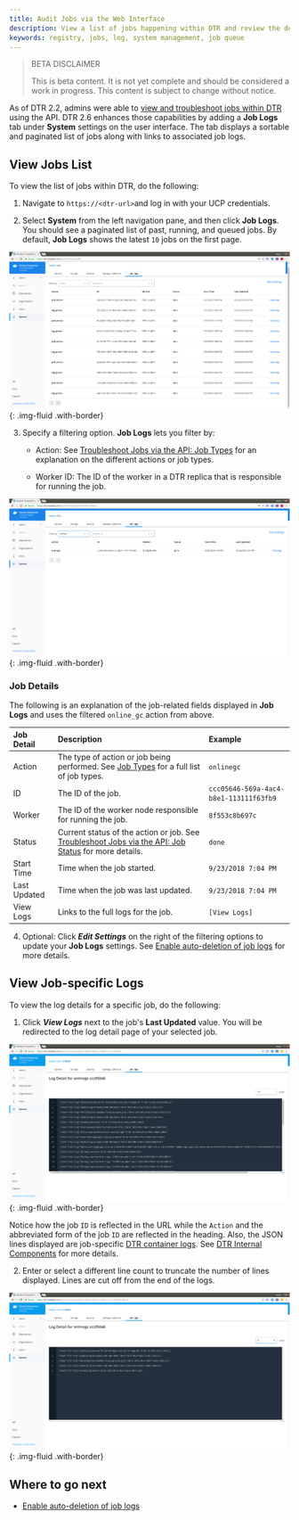 ```yaml
---
title: Audit Jobs via the Web Interface
description: View a list of jobs happening within DTR and review the detailed logs for each job.
keywords: registry, jobs, log, system management, job queue
---
```


> BETA DISCLAIMER
>
> This is beta content. It is not yet complete and should be considered a work in progress. This content is subject to change without notice.

As of DTR 2.2, admins were able to [view and troubleshoot jobs within DTR](audit-jobs-via-api.md) using the API. DTR 2.6 enhances those capabilities by adding a **Job Logs** tab under **System** settings on the user interface. The tab displays a sortable and paginated list of jobs along with links to associated job logs. 

## View Jobs List

To view the list of jobs within DTR, do the following:

1. Navigate to `https://<dtr-url>`and log in with your UCP credentials. 

2. Select **System** from the left navigation pane, and then click **Job Logs**. You should see a paginated list of past, running, and queued jobs. By default, **Job Logs** shows the latest `10` jobs on the first page.

![](../../images/view-job-logs-1.png){: .img-fluid .with-border}
	
3. Specify a filtering option. **Job Logs** lets you filter by:

	* Action: See [Troubleshoot Jobs via the API: Job Types](./audit-jobs-via-api/#job-types) for an explanation on the different actions or job types.

	* Worker ID: The ID of the worker in a DTR replica that is responsible for running the job.

![](../../images/view-job-logs-2.png){: .img-fluid .with-border}

### Job Details 
 
The following is an explanation of the job-related fields displayed in **Job Logs** and uses the filtered `online_gc` action from above.

| Job Detail          | Description                                        | Example |
|:----------------|:-------------------------------------------------|:--------|
| Action        |  The type of action or job being performed. See [Job Types](./audit-jobs-via-api/#job-types) for a full list of job types. | `onlinegc`
| ID  | The ID of the job. | `ccc05646-569a-4ac4-b8e1-113111f63fb9` |
| Worker        | The ID of the worker node responsible for running the job. | `8f553c8b697c`| 
| Status | Current status of the action or job. See [Troubleshoot Jobs via the API: Job Status](./audit-jobs-via-api/#job-status) for more details.  | `done` |
| Start Time | Time when the job started. | `9/23/2018 7:04 PM` |
| Last Updated | Time when the job was last updated. | `9/23/2018 7:04 PM` |
| View Logs | Links to the full logs for the job.  | `[View Logs]` |  

4. Optional: Click ***Edit Settings*** on the right of the filtering options to update your **Job Logs** settings. See [Enable auto-deletion of job logs](./auto-delete-job-logs.md) for more details.

## View Job-specific Logs

To view the log details for a specific job, do the following:

1. Click ***View Logs*** next to the job's **Last Updated** value. You will be redirected to the log detail page of your selected job.

![](../../images/view-job-logs-3.png){: .img-fluid .with-border}

Notice how the job `ID` is reflected in the URL while the `Action` and the abbreviated form of the job `ID` are reflected in the heading. Also, the JSON lines displayed are job-specific [DTR container logs](https://success.docker.com/article/how-to-check-the-docker-trusted-registry-dtr-logs). See [DTR Internal Components](../architecture/#dtr-internal-components) for more details.

2. Enter or select a different line count to truncate the number of lines displayed. Lines are cut off from the end of the logs.

![](../../images/view-job-logs-4.png){: .img-fluid .with-border}


## Where to go next

- [Enable auto-deletion of job logs](./auto-delete-job-logs.md)

